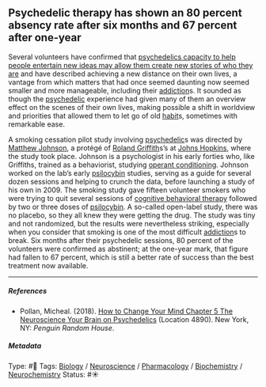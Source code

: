 ## Psychedelic therapy has shown an 80 percent absency rate after six months and 67 percent after one-year

Several volunteers have confirmed that [psychedelics capacity to help people entertain new ideas may allow them create new stories of who they are](Psychedelics%20capacity%20to%20help%20people%20entertain%20new%20ideas%20may%20allow%20them%20create%20new%20stories%20of%20who%20they%20are.md) and have described achieving a new distance on their own lives, a vantage from which matters that had once seemed daunting now seemed smaller and more manageable, including their [addiction](Addiction.md)s. It sounded as though the [psychedelic](Psychedelic.md) experience had given many of them an overview effect on the scenes of their own lives, making possible a shift in worldview and priorities that allowed them to let go of old [habit](Habit.md)s, sometimes with remarkable ease. 

A smoking cessation pilot study involving [psychedelic](Psychedelic.md)s was directed by [Matthew Johnson](), a protégé of [Roland Griffith]()s’s at [Johns Hopkins](), where the study took place. Johnson is a psychologist in his early forties who, like Griffiths, trained as a behaviorist, studying [operant conditioning](Operant%20conditioning.md). Johnson worked on the lab’s early [psilocybin]() studies, serving as a guide for several dozen sessions and helping to crunch the data, before launching a study of his own in 2009. The smoking study gave fifteen volunteer smokers who were trying to quit several sessions of [cognitive behavioral therapy](Cognitive%20behavioral%20therapy.md) followed by two or three doses of [psilocybin](). A so-called open-label study, there was no placebo, so they all knew they were getting the drug. The study was tiny and not randomized, but the results were nevertheless striking, especially when you consider that smoking is one of the most difficult [addiction](Addiction.md)s to break. Six months after their psychedelic sessions, 80 percent of the volunteers were confirmed as abstinent; at the one-year mark, that figure had fallen to 67 percent, which is still a better rate of success than the best treatment now available.

---

##### References

* Pollan, Micheal. (2018). [How to Change Your Mind Chapter 5 The Neuroscience Your Brain on Psychedelics](How%20to%20Change%20Your%20Mind%20Chapter%205%20The%20Neuroscience%20Your%20Brain%20on%20Psychedelics.md) (Location 4890). New York, NY: *Penguin Random House*. 

##### Metadata

Type: #🔴 
Tags: [Biology]() / [Neuroscience](Neuroscience.md) / [Pharmacology]() / [Biochemistry](Biochemistry.md) / [Neurochemistry](Neurochemistry.md)
Status: #☀️ 
